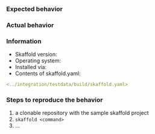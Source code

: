 <!--
  Issues without logs and details are more complicated to fix.
  Please help us by filling the template below!
-->

### Expected behavior

### Actual behavior

### Information

- Skaffold version: <!-- run `skaffold version` -->
- Operating system: <!-- name and version -->
- Installed via: <!-- skaffold.dev | Google Cloud SDK | Cloud Code | Chocolatey | Snap | Homebrew | ...-->
- Contents of skaffold.yaml:

```yaml
<../integration/testdata/build/skaffold.yaml>
```

### Steps to reproduce the behavior

1. a clonable repository with the sample skaffold project
2. `skaffold <command>`
3. ...

<!--
The logs from `skaffold ... -vdebug` can be very helpful.
Please remove or elide any confidential information.
-->

